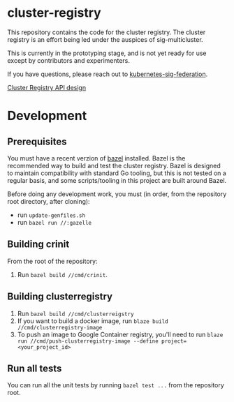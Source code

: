 # cluster-registry

This repository contains the code for the cluster registry. The cluster registry
is an effort being led under the auspices of sig-multicluster.

This is currently in the prototyping stage, and is not yet ready for use except
by contributors and experimenters.

If you have questions, please reach out to
[kubernetes-sig-federation](https://groups.google.com/forum/#!forum/kubernetes-sig-federation).

[Cluster Registry API
design](https://docs.google.com/document/d/1Oi9EO3Jwtp69obakl-9YpLkP764GZzsz95XJlX1a960/edit)

# Development

## Prerequisites

You must have a recent verzion of [bazel](https://bazel.io) installed. Bazel is
the recommended way to build and test the cluster registry. Bazel is designed to
maintain compatibility with standard Go tooling, but this is not tested on a
regular basis, and some scripts/tooling in this project are built around Bazel.

Before doing any development work, you must (in order, from the repository root
directory, after cloning):

*   run `update-genfiles.sh`
*   run `bazel run //:gazelle`

## Building crinit

From the root of the repository:

1.  Run `bazel build //cmd/crinit`.

## Building clusterregistry

1.  Run `bazel build //cmd/clusterreigstry`
1.  If you want to build a docker image, run `blaze build
    //cmd/clusterregistry-image`
1.  To push an image to Google Container registry, you'll need to run `blaze run
    //cmd/push-clusterregistry-image --define project=<your_project_id>`

## Run all tests

You can run all the unit tests by running `bazel test ...` from the repository
root.
